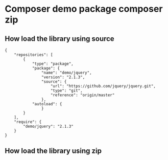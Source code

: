 # Composer demo package composer zip

## How load the library using source

```
{
    "repositories": [
        {
            "type": "package",
            "package": {
                "name": "demo/jquery",
                "version": "2.1.3",
                "source": {
                    "url": "https://github.com/jquery/jquery.git",
                    "type": "git",
                    "reference": "origin/master"
                },
            "autoload": {
                }
        }
    ],
    "require": {
        "demo/jquery": "2.1.3"
    }
}
```

## How load the library using zip

